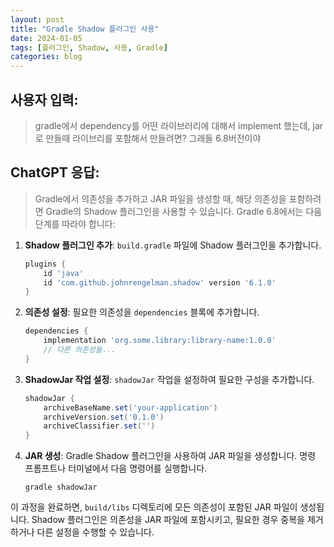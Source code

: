 ```yaml
---
layout: post
title: "Gradle Shadow 플러그인 사용"
date: 2024-01-05
tags: [플러그인, Shadow, 사용, Gradle]
categories: blog
---
```


## 사용자 입력:
> gradle에서 dependency를 어떤 라이브러리에 대해서 implement 했는데, jar로 만들때 라이브리를 포함해서 만들려면? 그래들 6.8버전이야

## ChatGPT 응답:
> Gradle에서 의존성을 추가하고 JAR 파일을 생성할 때, 해당 의존성을 포함하려면 Gradle의 Shadow 플러그인을 사용할 수 있습니다. Gradle 6.8에서는 다음 단계를 따라야 합니다:

1. **Shadow 플러그인 추가**: `build.gradle` 파일에 Shadow 플러그인을 추가합니다.

   ```gradle
   plugins {
       id 'java'
       id 'com.github.johnrengelman.shadow' version '6.1.0'
   }
   ```

2. **의존성 설정**: 필요한 의존성을 `dependencies` 블록에 추가합니다.

   ```gradle
   dependencies {
       implementation 'org.some.library:library-name:1.0.0'
       // 다른 의존성들...
   }
   ```

3. **ShadowJar 작업 설정**: `shadowJar` 작업을 설정하여 필요한 구성을 추가합니다.

   ```gradle
   shadowJar {
       archiveBaseName.set('your-application')
       archiveVersion.set('0.1.0')
       archiveClassifier.set('')
   }
   ```

4. **JAR 생성**: Gradle Shadow 플러그인을 사용하여 JAR 파일을 생성합니다. 명령 프롬프트나 터미널에서 다음 명령어를 실행합니다.

   ```
   gradle shadowJar
   ```

이 과정을 완료하면, `build/libs` 디렉토리에 모든 의존성이 포함된 JAR 파일이 생성됩니다. Shadow 플러그인은 의존성을 JAR 파일에 포함시키고, 필요한 경우 중복을 제거하거나 다른 설정을 수행할 수 있습니다.

